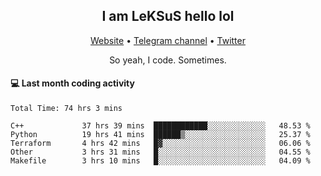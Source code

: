 <h2 align="center">I am LeKSuS hello lol</h2>
<div align="center">
  <a href="https://leksus.net">Website</a> •
  <a href="https://t.me/leksus_was_here">Telegram channel</a> •
  <a href="https://twitter.com/___LeKSuS___">Twitter</a>
</div>
<p align="center">So yeah, I code. Sometimes.</p>

#### :computer: Last month coding activity
<!--START_SECTION:waka-->

```text
Total Time: 74 hrs 3 mins

C++             37 hrs 39 mins  ████████████░░░░░░░░░░░░░   48.53 %
Python          19 hrs 41 mins  ██████▒░░░░░░░░░░░░░░░░░░   25.37 %
Terraform       4 hrs 42 mins   █▓░░░░░░░░░░░░░░░░░░░░░░░   06.06 %
Other           3 hrs 31 mins   █░░░░░░░░░░░░░░░░░░░░░░░░   04.55 %
Makefile        3 hrs 10 mins   █░░░░░░░░░░░░░░░░░░░░░░░░   04.09 %
```

<!--END_SECTION:waka-->

<!-- flag{4_l0t_0f_1nter35t1ng_th1ng5_4r3_1n_publ1c_d0m41n} -->
